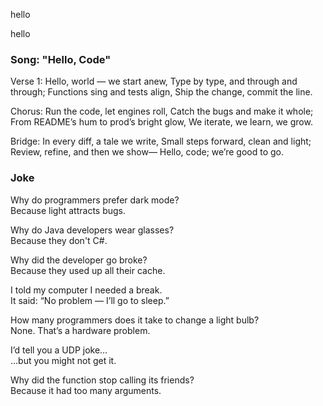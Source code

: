 
hello

hello

### Song: "Hello, Code"

Verse 1:
Hello, world — we start anew,
Type by type, and through and through;
Functions sing and tests align,
Ship the change, commit the line.

Chorus:
Run the code, let engines roll,
Catch the bugs and make it whole;
From README’s hum to prod’s bright glow,
We iterate, we learn, we grow.

Bridge:
In every diff, a tale we write,
Small steps forward, clean and light;
Review, refine, and then we show—
Hello, code; we’re good to go.

### Joke

Why do programmers prefer dark mode?  
Because light attracts bugs.

Why do Java developers wear glasses?  
Because they don't C#.

Why did the developer go broke?  
Because they used up all their cache.

I told my computer I needed a break.  
It said: “No problem — I’ll go to sleep.”

How many programmers does it take to change a light bulb?  
None. That’s a hardware problem.

I’d tell you a UDP joke…  
…but you might not get it.

Why did the function stop calling its friends?  
Because it had too many arguments.


